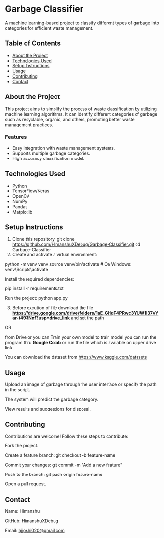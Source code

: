 # Garbage Classifier

A machine learning-based project to classify different types of garbage into categories for efficient waste management.

## Table of Contents
- [About the Project](#about-the-project)
- [Technologies Used](#technologies-used)
- [Setup Instructions](#setup-instructions)
- [Usage](#usage)
- [Contributing](#contributing)
- [Contact](#contact)


## About the Project
This project aims to simplify the process of waste classification by utilizing machine learning algorithms. It can identify different categories of garbage such as recyclable, organic, and others, promoting better waste management practices.

### Features
- Easy integration with waste management systems.
- Supports multiple garbage categories.
- High accuracy classification model.


## Technologies Used
- Python
- TensorFlow/Keras
- OpenCV
- NumPy
- Pandas
- Matplotlib


## Setup Instructions

1. Clone this repository:
   git clone https://github.com/HimanshuXDebug/Garbage-Classifier.git
   cd Garbage-Classifier
2. Create and activate a virtual environment:

python -m venv venv
source venv/bin/activate  # On Windows: venv\Scripts\activate

Install the required dependencies:

pip install -r requirements.txt

Run the project: python app.py

3. Before excution of file download the file **https://drive.google.com/drive/folders/1aE_GHqF4PRwc3YUW1l37vYar-t493Nnf?usp=drive_link** and set the path

OR

from Drive or you can Train your own model to train model you can run the program thru **Google Colab** or run the file which is avaiable on upper drive link 

You can download the dataset from https://www.kaggle.com/datasets
## Usage
Upload an image of garbage through the user interface or specify the path in the script.

The system will predict the garbage category.

View results and suggestions for disposal.

## Contributing
Contributions are welcome! Follow these steps to contribute:


Fork the project.

Create a feature branch: git checkout -b feature-name

Commit your changes: git commit -m "Add a new feature"

Push to the branch: git push origin feaure-name

Open a pull request.

## Contact
Name: Himanshu

GitHub: HimanshuXDebug

Email: hjjoshi020@gmail.com
